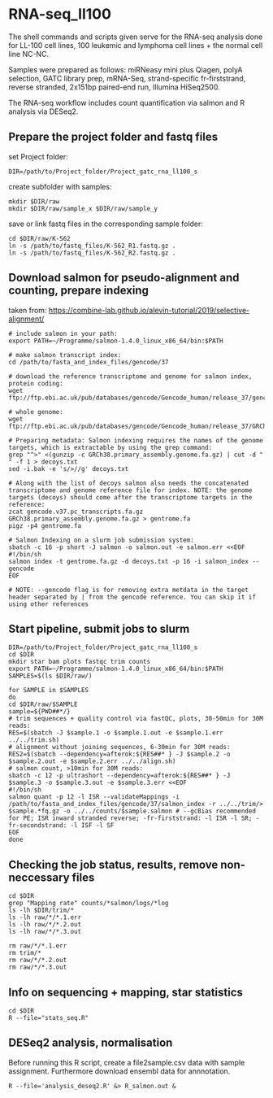 # RNA-seq_ll100
The shell commands and scripts given serve for the RNA-seq analysis done for LL-100 cell lines, 100 leukemic and lymphoma cell lines + the normal cell line NC-NC. 

Samples were prepared as follows: miRNeasy mini plus Qiagen, polyA selection, GATC library prep, mRNA-Seq, strand-specific fr-firststrand, reverse stranded, 2x151bp paired-end run, Illumina HiSeq2500.

The RNA-seq workflow includes count quantification via salmon and R analysis via DESeq2.


## Prepare the project folder and fastq files
set Project folder:
```
DIR=/path/to/Project_folder/Project_gatc_rna_ll100_s
```

create subfolder with samples:
```
mkdir $DIR/raw
mkdir $DIR/raw/sample_x $DIR/raw/sample_y
```

save or link fastq files in the corresponding sample folder:
```
cd $DIR/raw/K-562
ln -s /path/to/fastq_files/K-562_R1.fastq.gz .
ln -s /path/to/fastq_files/K-562_R2.fastq.gz .
```


## Download salmon for pseudo-alignment and counting, prepare indexing
taken from: https://combine-lab.github.io/alevin-tutorial/2019/selective-alignment/
```
# include salmon in your path:
export PATH=~/Programme/salmon-1.4.0_linux_x86_64/bin:$PATH

# make salmon transcript index:
cd /path/to/fasta_and_index_files/gencode/37

# download the reference transcriptome and genome for salmon index, protein coding:
wget ftp://ftp.ebi.ac.uk/pub/databases/gencode/Gencode_human/release_37/gencode.v37.pc_transcripts.fa.gz

# whole genome:
wget ftp://ftp.ebi.ac.uk/pub/databases/gencode/Gencode_human/release_37/GRCh38.primary_assembly.genome.fa.gz

# Preparing metadata: Salmon indexing requires the names of the genome targets, which is extractable by using the grep command:
grep "^>" <(gunzip -c GRCh38.primary_assembly.genome.fa.gz) | cut -d " " -f 1 > decoys.txt
sed -i.bak -e 's/>//g' decoys.txt

# Along with the list of decoys salmon also needs the concatenated transcriptome and genome reference file for index. NOTE: the genome targets (decoys) should come after the transcriptome targets in the reference:
zcat gencode.v37.pc_transcripts.fa.gz GRCh38.primary_assembly.genome.fa.gz > gentrome.fa
pigz -p4 gentrome.fa

# Salmon Indexing on a slurm job submission system:
sbatch -c 16 -p short -J salmon -o salmon.out -e salmon.err <<EOF
#!/bin/sh
salmon index -t gentrome.fa.gz -d decoys.txt -p 16 -i salmon_index --gencode
EOF

# NOTE: --gencode flag is for removing extra metdata in the target header separated by | from the gencode reference. You can skip it if using other references
```


## Start pipeline, submit jobs to slurm
```
DIR=/path/to/Project_folder/Project_gatc_rna_ll100_s
cd $DIR
mkdir star bam plots fastqc trim counts
export PATH=~/Programme/salmon-1.4.0_linux_x86_64/bin:$PATH
SAMPLES=$(ls $DIR/raw/)

for SAMPLE in $SAMPLES
do
cd $DIR/raw/$SAMPLE
sample=${PWD##*/}
# trim sequences + quality control via fastQC, plots, 30-50min for 30M reads:
RES=$(sbatch -J $sample.1 -o $sample.1.out -e $sample.1.err ../../trim.sh)
# alignment without joining sequences, 6-30min for 30M reads:
RES2=$(sbatch --dependency=afterok:${RES##* } -J $sample.2 -o $sample.2.out -e $sample.2.err ../../align.sh)
# salmon count, >10min for 30M reads:
sbatch -c 12 -p ultrashort --dependency=afterok:${RES##* } -J $sample.3 -o $sample.3.out -e $sample.3.err <<EOF
#!/bin/sh
salmon quant -p 12 -l ISR --validateMappings -i /path/to/fasta_and_index_files/gencode/37/salmon_index -r ../../trim/> $sample.*fq.gz -o ../../counts/$sample.salmon # --gcBias recommended for PE; ISR inward stranded reverse; -fr-firststrand: -l ISR -l SR; -fr-secondstrand: -l ISF -l SF
EOF
done
```


## Checking the job status, results, remove non-neccessary files
```
cd $DIR
grep "Mapping rate" counts/*salmon/logs/*log
ls -lh $DIR/trim/*
ls -lh raw/*/*.1.err
ls -lh raw/*/*.2.out
ls -lh raw/*/*.3.out

rm raw/*/*.1.err
rm trim/*
rm raw/*/*.2.out
rm raw/*/*.3.out
```


## Info on sequencing + mapping, star statistics
```
cd $DIR
R --file="stats_seq.R"
```


## DESeq2 analysis, normalisation
Before running this R script, create a file2sample.csv data with sample assignment. Furthermore download ensembl data for annnotation.
```
R --file='analysis_deseq2.R' &> R_salmon.out &
```


